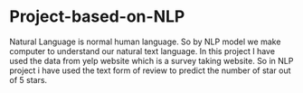 # Project-based-on-NLP
Natural Language is normal human language. So by NLP model we make computer to understand our natural text language. In this project I have used the data from yelp website which is a survey taking website. So in NLP project i have used the text form of review to predict the number of star out of 5 stars.

